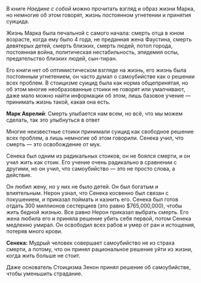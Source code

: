 В книге _Наедине с собой_ можно прочитать взгляд и образ жизни Марка, но немногие об этом говорят, жизнь постоянном угнетении и принятия суицида.

Жизнь Марка была печальной с самого начала: смерть отца в юном возрасте, когда ему было 4 года, не преданная жена Фаустина, смерть девятерых детей, смерть близких, смерть людей, потоп города, постоянная война, политическая нестабильность, эпидемия оспы, предательство близких людей, сын-тиран.

Его книги нет об оптимистическом взгляде на жизнь, его жизнь была постоянным угнетением, он часто думал о самоубийстве как о решении всех проблем. В стоицизме суицид была как норма общепринятая, но об этом многие необразованные стоики не говорят или умалчивают, даже мало можно найти информации об этом, лишь базовое учение — принимать жизнь такой, какая она есть.

**Марк Аврелий**: Смерть улыбается нам всем, но всё, что мы можем сделать, так это улыбнуться в ответ

Многие неизвестные стоики принимали суицид как свободное решение всех проблем, а лишь немногие об этом говорили. Сенека учил, что смерть — это освобождение от мук.

Сенека был одним из радикальных стоиков, он не боялся смерти, и он учил жить как стоик. Его учение очень радикально в сравнении с другими, но он учил, что самоубийство — это не просто слова, а действие.

Он любил жену, но у них не было детей. Он был богатым и влиятельным. Нерон узнал, что Сенека косвенно был связан с покушением, и приказал поймать и казнить его. Сенека был готов отдать 300 миллионов сестерциев (это равно $765,000,000), чтобы жить бедной жизнью. Все равно Нерон приказал выбрать смерть. Его жена любила его и приняла решение убить себя первой, потом Сенека медленно умирал. Он освободил всех рабов и умер от ран и истощения, потеряв много крови.

**Сенека:** Мудрый человек совершает самоубийство не из страха смерти, а потому, что он принял рациональное решение уйти из жизни, когда жить больше не стоит.

Даже основатель Стоицизма Зенон принял решение об самоубийстве, чтобы уменьшить страдание.

